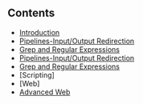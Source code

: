 ## Contents

- [Introduction](./Lecture%201:%20Intro)
- [Pipelines-Input/Output Redirection](#Pipelines-Input/Output-Redirection)
- [Grep and Regular Expressions](#grep-and-regular-expressions)
- [Pipelines-Input/Output Redirection]()
- [Grep and Regular Expressions]()
- [Scripting]
- [Web]
- [Advanced Web]()

<!-- ## Introduction
1. Some main commands:
- ls - list directory
- cd - change directory
= will only look in my current directory
- cd ~ : takes you to home folder
- cd / : go to root directory
- cd .. : one directory up
- tab completion: pressing tab automatically completes the file name
- clear : erase all commands
- up arrow lets you access previous commands you’ve used
- ctrl-c interrupt command
- ctrl-d disconnect (used for programs like python
- ctrl-z takes out of current process, like minimizing

